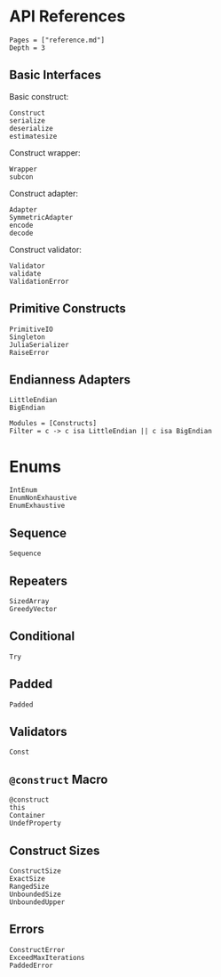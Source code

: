 # API References

```@contents
Pages = ["reference.md"]
Depth = 3
```

## Basic Interfaces

Basic construct:

```@docs
Construct
serialize
deserialize
estimatesize
```

Construct wrapper:

```@docs
Wrapper
subcon
```

Construct adapter:

```@docs
Adapter
SymmetricAdapter
encode
decode
```

Construct validator:

```@docs
Validator
validate
ValidationError
```

## Primitive Constructs

```@docs
PrimitiveIO
Singleton
JuliaSerializer
RaiseError
```

## Endianness Adapters

```@docs
LittleEndian
BigEndian
```

```@autodocs
Modules = [Constructs]
Filter = c -> c isa LittleEndian || c isa BigEndian
```

# Enums

```@docs
IntEnum
EnumNonExhaustive
EnumExhaustive
```

## Sequence

```@docs
Sequence
```

## Repeaters

```@docs
SizedArray
GreedyVector
```

## Conditional

```@docs
Try
```

## Padded

```@docs
Padded
```

## Validators

```@docs
Const
```

## `@construct` Macro

```@docs
@construct
this
Container
UndefProperty
```

## Construct Sizes

```@docs
ConstructSize
ExactSize
RangedSize
UnboundedSize
UnboundedUpper
```

## Errors

```@docs
ConstructError
ExceedMaxIterations
PaddedError
```
